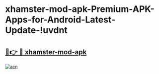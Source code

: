 # xhamster-mod-apk-Premium-APK-Apps-for-Android-Latest-Update-!uvdnt

# <h2><a href="https://n5uhii.esa.edu.pl?title=xhamster-mod-apk&ref=uvdnt">🔗👉 🔴 xhamster-mod-apk</a></h2>

[![acn](https://github.com/user-attachments/assets/0f9c940e-d8b0-45ae-aac7-cd30a18b3e1c)](https://n5uhii.esa.edu.pl?title=xhamster-mod-apk&ref=uvdnt)

